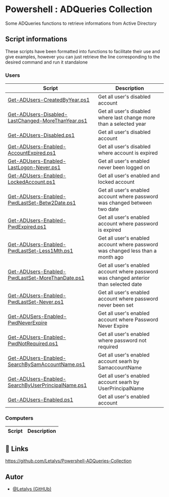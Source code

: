 # Powershell : ADQueries Collection

Some ADQueries functions to retrieve informations from Active Directory
## Script informations

These scripts have been formatted into functions to facilitate their use and give examples, however you can just retrieve the line corresponding to the desired command and run it standalone

### Users

|Script|Description|
|-|-|
|[Get-ADUsers-CreatedByYear.ps1](./Commands/ADUsers/Get-ADUsers-CreatedByYear.ps1)|Get all user's disabled account|
|[Get-ADUsers-Disabled-LastChanged-MoreThanYear.ps1](./Commands/ADUsers/Get-ADUsers-Disabled-LastChanged-MoreThanYear.ps1)|Get all user's disabled where last change more than a selected year|
|[Get-ADUsers-Disabled.ps1](./Commands/ADUsers/Get-ADUsers-Disabled.ps1)|Get all user's disabled account|
|[Get-ADUsers-Enabled-AccountExpired.ps1](./Commands/ADUsers/Get-ADUsers-Enabled-AccountExpired.ps1)|Get all user's disabled where account is expired|
|[Get-ADUsers-Enabled-LastLogon-Never.ps1](./Commands/ADUsers/Get-ADUser-Enabled-LastLogon-Never.ps1)|Get all user's enabled never been logged on|
|[Get-ADUsers-Enabled-LockedAccount.ps1](./Commands/ADUsers/Get-ADUsers-Enabled-LockedAccount.ps1)|Get all user's enabled and locked account|
|[Get-ADUsers-Enabled-PwdLastSet-Betw2Date.ps1](./Commands/ADUsers/Get-ADUsers-Enabled-PwdLastSet-Betw2Date.ps1)|Get all user's enabled account where password was changed between two date|
|[Get-ADUsers-Enabled-PwdExpired.ps1](./Commands/ADUsers/Get-ADUsers-Enabled-PwdExpired.ps1)|Get all user's enabled account where password is expired|
|[Get-ADUsers-Enabled-PwdLastSet-Less1Mth.ps1](./Commands/ADUsers/Get-ADUsers-Enabled-PwdLastSet-Less1Mth.ps1)|Get all user's enabled account where password was changed less than a month ago|
|[Get-ADUsers-Enabled-PwdLastSet-MoreThanDate.ps1](./Commands/ADUsers/Get-ADUser-Enabled-PwdLastSet-MoreThanDate.ps1)|Get all user's enabled account where password was changed anterior than selected date|
|[Get-ADUsers-Enabled-PwdLastSet-Never.ps1](./Commands/ADUsers/Get-ADUsers-Enabled-PwdLastSet-Never.ps1)|Get all user's enabled account where password never been set|
|[Get-ADUSers-Enabled-PwdNeverExpire](./Commands/ADUsers/Get-ADUSers-Enabled-PwdNeverExpire)|Get all user's enabled account where Password Never Expire|
|[Get-ADUsers-Enabled-PwdNotRequired.ps1](./Commands/ADUsers/Get-ADUsers-Enabled-PwdNotRequired.ps1)|Get all user's enabled where password not required|
|[Get-ADUsers-Enabled-SearchBySamAccountName.ps1](./Commands/ADUsers/Get-ADUsers-Enabled-SearchBySamAccountName.ps1)|Get all user's enabled account searh by SamaccountName|
|[Get-ADUsers-Enabled-SearchByUserPrincipalName.ps1](./Commands/ADUsers/Get-ADUsers-Enabled-SearchByUserPrincipalName.ps1)|Get all user's enabled account searh by UserPrincipalName|
|[Get-ADUsers-Enabled.ps1](./Commands/ADUsers/Get-ADUsers-Enabled.ps1)|Get all user's enabled account|


### Computers

|Script|Description|
|-|-|

## 🔗 Links
https://github.com/Letalys/Powershell-ADQueries-Collection


## Autor
- [@Letalys (GitHUb)](https://www.github.com/Letalys)